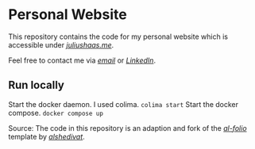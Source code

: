 # Personal Website
This repository contains the code for my personal website which is accessible under [*juliushaas.me*](juliushaas.me).

Feel free to contact me via [*email*](mailto:juliushaas91@gmail.com) or [*LinkedIn*](linkedin.de/julhaas91).

## Run locally
Start the docker daemon. I used colima.
`colima start`
Start the docker compose.
`docker compose up`


Source:
The code in this repository is an adaption and fork of the [*al-folio*](github.com/alshedivat/al-folio) template by [*alshedivat*](github.com/alshedivat).